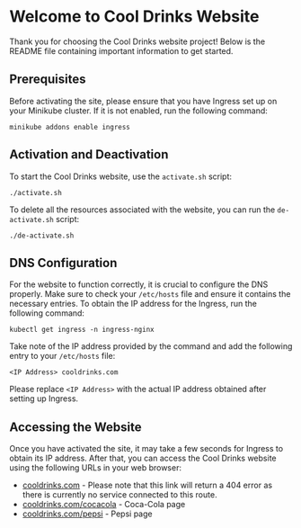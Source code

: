 <h1>Welcome to Cool Drinks Website</h1>
<p>Thank you for choosing the Cool Drinks website project! Below is the README file containing important
    information to get started.</p>

<h2>Prerequisites</h2>
<p>Before activating the site, please ensure that you have Ingress set up on your Minikube cluster. If it is not
    enabled, run the following command:</p>
<pre><code>minikube addons enable ingress</code></pre>

<h2>Activation and Deactivation</h2>
<p>To start the Cool Drinks website, use the <code>activate.sh</code> script:</p>
<pre><code>./activate.sh</code></pre>

<p>To delete all the resources associated with the website, you can run the <code>de-activate.sh</code> script:</p>
<pre><code>./de-activate.sh</code></pre>

<h2>DNS Configuration</h2>
<p>For the website to function correctly, it is crucial to configure the DNS properly. Make sure to check your
    <code>/etc/hosts</code> file and ensure it contains the necessary entries. To obtain the IP address for the
    Ingress, run the following command:</p>
<pre><code>kubectl get ingress -n ingress-nginx</code></pre>

<p>Take note of the IP address provided by the command and add the following entry to your <code>/etc/hosts</code>
    file:</p>
<pre><code>&lt;IP Address&gt; cooldrinks.com</code></pre>

<p>Please replace <code>&lt;IP Address&gt;</code> with the actual IP address obtained after setting up Ingress.</p>

<h2>Accessing the Website</h2>
<p>Once you have activated the site, it may take a few seconds for Ingress to obtain its IP address. After that, you
    can access the Cool Drinks website using the following URLs in your web browser:</p>
<ul>
    <li><a href="http://cooldrinks.com">cooldrinks.com</a> - Please note that this link will return a 404 error as
        there is currently no service connected to this route.</li>
    <li><a href="http://cooldrinks.com/cocacola">cooldrinks.com/cocacola</a> - Coca-Cola page</li>
    <li><a href="http://cooldrinks.com/pepsi">cooldrinks.com/pepsi</a> - Pepsi page</li>
</ul>
